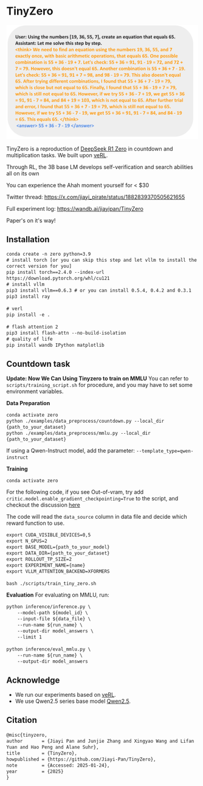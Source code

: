 # TinyZero
![image](cover.png)

TinyZero is a reproduction of [DeepSeek R1 Zero](https://github.com/deepseek-ai/DeepSeek-R1) in countdown and multiplication tasks. We built upon [veRL](https://github.com/volcengine/verl).

Through RL, the 3B base LM develops self-verification and search abilities all on its own 

You can experience the Ahah moment yourself for < $30 

Twitter thread: https://x.com/jiayi_pirate/status/1882839370505621655

Full experiment log: https://wandb.ai/jiayipan/TinyZero

Paper's on it's way!

## Installation

```
conda create -n zero python=3.9
# install torch [or you can skip this step and let vllm to install the correct version for you]
pip install torch==2.4.0 --index-url https://download.pytorch.org/whl/cu121
# install vllm
pip3 install vllm==0.6.3 # or you can install 0.5.4, 0.4.2 and 0.3.1
pip3 install ray

# verl
pip install -e .

# flash attention 2
pip3 install flash-attn --no-build-isolation
# quality of life
pip install wandb IPython matplotlib
```

## Countdown task

**Update: Now We Can Using Tinyzero to train on MMLU**
You can refer to `scripts/training_script.sh` for procedure, and you may have to set some environment variables.


**Data Preparation**
```
conda activate zero
python ./examples/data_preprocess/countdown.py --local_dir {path_to_your_dataset}
python ./examples/data_preprocess/mmlu.py --local_dir {path_to_your_dataset}
```

If using a Qwen-Instruct model, add the parameter: `--template_type=qwen-instruct`

**Training**

```
conda activate zero
```
For the following code, if you see Out-of-vram, try add `critic.model.enable_gradient_checkpointing=True` to the script, and checkout the discussion [here](https://github.com/Jiayi-Pan/TinyZero/issues/5#issuecomment-2624161643)

The code will read the `data_source` column in data file and decide which reward function to use.
```
export CUDA_VISIBLE_DEVICES=0,5
export N_GPUS=2
export BASE_MODEL={path_to_your_model}
export DATA_DIR={path_to_your_dataset}
export ROLLOUT_TP_SIZE=2
export EXPERIMENT_NAME={name}
export VLLM_ATTENTION_BACKEND=XFORMERS

bash ./scripts/train_tiny_zero.sh
```

**Evaluation**
For evaluating on MMLU, run:
```
python inference/inference.py \
    --model-path ${model_id} \
    --input-file ${data_file} \
    --run-name ${run_name} \
    --output-dir model_answers \
    --limit 1

python inference/eval_mmlu.py \
    --run-name ${run_name} \
    --output-dir model_answers
```


## Acknowledge
* We run our experiments based on [veRL](https://github.com/volcengine/verl).
* We use Qwen2.5 series base model [Qwen2.5](https://github.com/QwenLM/Qwen2.5).

## Citation
```
@misc{tinyzero,
author       = {Jiayi Pan and Junjie Zhang and Xingyao Wang and Lifan Yuan and Hao Peng and Alane Suhr},
title        = {TinyZero},
howpublished = {https://github.com/Jiayi-Pan/TinyZero},
note         = {Accessed: 2025-01-24},
year         = {2025}
}
```
